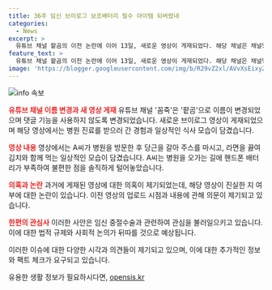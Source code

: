 ```yaml
---
title: 36주 임신 브이로그 보조배터리 필수 아이템 되버렸네
categories:
  - News
excerpt: >
  유튜브 채널 팥곰의 이전 논란에 이어 13일, 새로운 영상이 게재되었다. 해당 채널은 채널명을 변경하고 댓글 사용을 막았는데, 이 영상에서는 병원 진료 후 경험을 얘기하며 당근주스와 라면 먹방을 선보였다. 이전에 게재된 임신 중절 수술에 대한 날조 의혹에 대한 논란이 있었는데, 해당 의혹은 영상 속 세부 내용과 비교되었다. 그러나 이전 영상에 대한 여러 의심도 여전했다.
feature_text: >
  유튜브 채널 팥곰의 이전 논란에 이어 13일, 새로운 영상이 게재되었다. 해당 채널은 채널명을 변경하고 댓글 사용을 막았는데, 이 영상에서는 병원 진료 후 경험을 얘기하며 당근주스와 라면 먹방을 선보였다. 이전에 게재된 임신 중절 수술에 대한 날조 의혹에 대한 논란이 있었는데, 해당 의혹은 영상 속 세부 내용과 비교되었다. 그러나 이전 영상에 대한 여러 의심도 여전했다.
image: 'https://blogger.googleusercontent.com/img/b/R29vZ2xl/AVvXsEixyZcFfHzMRdzZMjFBmAUKJYCLCGyLL1o632UiGVXcaFdKo_bkvkuCioo0uUKlGfBVcT3P84aROyZIXSBEx3Aw5nCQ3pTgDom1WDC4m8eifvWiAmWEEVb4x6G_l8C0QH225ldMjyaFvpxGEBGNO37VmDTDMHGhJPq73UglMfDca1-0aw/s1600/blogspot.png'
---
```


<p><img src="https://blogger.googleusercontent.com/img/b/R29vZ2xl/AVvXsEixyZcFfHzMRdzZMjFBmAUKJYCLCGyLL1o632UiGVXcaFdKo_bkvkuCioo0uUKlGfBVcT3P84aROyZIXSBEx3Aw5nCQ3pTgDom1WDC4m8eifvWiAmWEEVb4x6G_l8C0QH225ldMjyaFvpxGEBGNO37VmDTDMHGhJPq73UglMfDca1-0aw/s1600/blogspot.png" alt="info 속보" /></p>

<p><b><span style="color: #ee2323;">유튜브 채널 이름 변경과 새 영상 게재</span></b>
유튜브 채널 '꼼죽'은 '팥곰'으로 이름이 변경되었으며 댓글 기능을 사용하지 않도록 변경되었습니다. 새로운 브이로그 영상이 게재되었으며 해당 영상에서는 병원 진료를 받으러 간 경험과 일상적인 식사 모습이 담겼습니다.</p>

<p><b><span style="color: #ee2323;">영상 내용</span></b>
영상에서는 A씨가 병원을 방문한 후 당근을 갈아 주스를 마시고, 라면을 끓여 김치와 함께 먹는 일상적인 모습이 담겼습니다. A씨는 병원을 오가는 길에 핸드폰 배터리가 부족하여 불편한 점을 솔직하게 털어놓았습니다.</p>

<p><b><span style="color: #ee2323;">의혹과 논란</span></b>
과거에 게재된 영상에 대한 의혹이 제기되었는데, 해당 영상이 진실한 지 여부에 대한 논란이 있습니다. 이전 영상의 업로드 시점과 내용에 관해 의문이 제기되고 있습니다.</p>

<p><b><span style="color: #ee2323;">한편의 관심사</span></b>
이러한 사안은 임신 중절수술과 관련하여 관심을 불러일으키고 있습니다. 이에 대한 법적 규제와 사회적 논의가 뒤따를 것으로 예상됩니다.</p>

<p>이러한 이슈에 대한 다양한 시각과 의견들이 제기되고 있으며, 이에 대한 추가적인 정보와 팩트 체크가 요구되고 있습니다.</p>
유용한 생활 정보가 필요하시다면, <a href="https://opensis.kr" rel="dofollow">opensis.kr</a>


